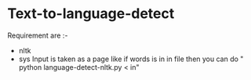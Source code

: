# Text-to-language-detect
Requirement are :-
  * nltk
  * sys
Input is taken as a page like if words is in in file then you can do " python language-detect-nltk.py < in"
